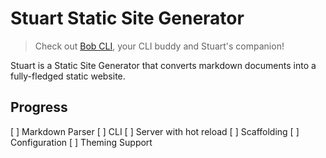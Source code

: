 # Stuart Static Site Generator

> Check out [Bob CLI](https://github.com/augustofrade/bob-cli), your CLI buddy and Stuart's companion!

Stuart is a Static Site Generator that converts markdown documents into a fully-fledged static website.

## Progress

[ ] Markdown Parser
[ ] CLI
[ ] Server with hot reload
[ ] Scaffolding
[ ] Configuration
[ ] Theming Support
